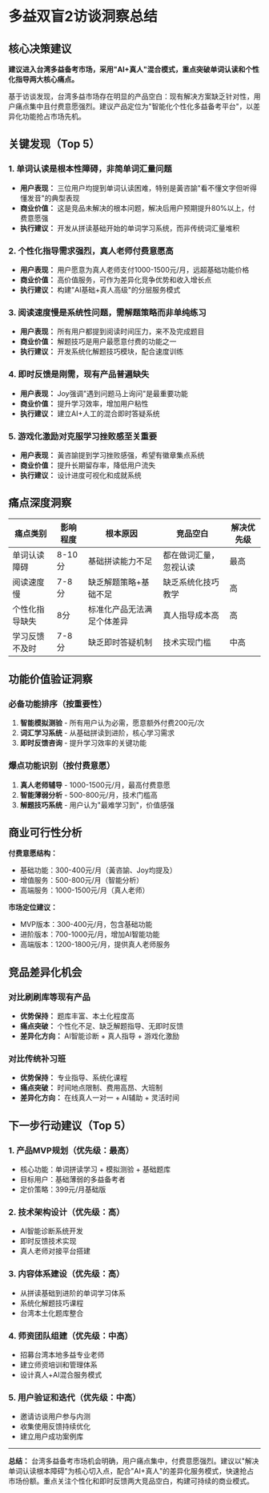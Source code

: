 # 多益双盲2访谈洞察总结

## 核心决策建议

**建议进入台湾多益备考市场，采用"AI+真人"混合模式，重点突破单词认读和个性化指导两大核心痛点。**

基于访谈发现，台湾多益市场存在明显的产品空白：现有解决方案缺乏针对性，用户痛点集中且付费意愿强烈。建议产品定位为"智能化个性化多益备考平台"，以差异化功能抢占市场先机。

## 关键发现（Top 5）

### 1. 单词认读是根本性障碍，非简单词汇量问题
- **用户表现：** 三位用户均提到单词认读困难，特别是黃咨諭"看不懂文字但听得懂发音"的典型表现
- **商业价值：** 这是竞品未解决的根本问题，解决后用户预期提升80%以上，付费意愿强
- **执行建议：** 开发从拼读基础开始的单词学习系统，而非传统词汇量堆积

### 2. 个性化指导需求强烈，真人老师付费意愿高
- **用户表现：** 用户愿意为真人老师支付1000-1500元/月，远超基础功能价格
- **商业价值：** 高价值服务，可作为差异化竞争优势和收入增长点
- **执行建议：** 构建"AI基础+真人高级"的分层服务模式

### 3. 阅读速度慢是系统性问题，需解题策略而非单纯练习
- **用户表现：** 所有用户都提到阅读时间压力，来不及完成题目
- **商业价值：** 解题技巧是用户最愿意付费的功能之一
- **执行建议：** 开发系统化解题技巧模块，配合速度训练

### 4. 即时反馈是刚需，现有产品普遍缺失
- **用户表现：** Joy强调"遇到问题马上询问"是最重要功能
- **商业价值：** 提升学习效率，增加用户粘性
- **执行建议：** 建立AI+人工的混合即时答疑系统

### 5. 游戏化激励对克服学习挫败感至关重要
- **用户表现：** 黃咨諭提到学习挫败感强，希望有徽章集点系统
- **商业价值：** 提升长期留存率，降低用户流失
- **执行建议：** 设计进度可视化和成就系统

## 痛点深度洞察

| 痛点类别 | 影响程度 | 根本原因 | 竞品空白 | 解决优先级 |
|---------|---------|----------|----------|-----------|
| 单词认读障碍 | 8-10分 | 基础拼读能力不足 | 都在做词汇量，忽视认读 | 最高 |
| 阅读速度慢 | 7-8分 | 缺乏解题策略+基础不足 | 缺乏系统化技巧教学 | 高 |
| 个性化指导缺失 | 8分 | 标准化产品无法满足个体差异 | 真人指导成本高 | 高 |
| 学习反馈不及时 | 7-8分 | 缺乏即时答疑机制 | 技术实现门槛 | 中高 |

## 功能价值验证洞察

### 必备功能排序（按重要性）
1. **智能模拟测验** - 所有用户认为必需，愿意额外付费200元/次
2. **词汇学习系统** - 从基础拼读到进阶，核心学习需求
3. **即时反馈咨询** - 提升学习效率的关键功能

### 爆点功能识别（按付费意愿）
1. **真人老师辅导** - 1000-1500元/月，最高付费意愿
2. **智能薄弱分析** - 500-800元/月，技术门槛高
3. **解题技巧系统** - 用户认为"最难学习到"，价值感强

## 商业可行性分析

**付费意愿结构：**
- 基础功能：300-400元/月（黃咨諭、Joy均提及）
- 增值服务：500-800元/月（智能分析）
- 高端服务：1000-1500元/月（真人老师）

**市场定位建议：**
- MVP版本：300-400元/月，包含基础功能
- 进阶版本：700-1000元/月，增加AI智能功能
- 高端版本：1200-1800元/月，提供真人老师服务

## 竞品差异化机会

### 对比刷刷库等现有产品
- **优势保持：** 题库丰富、本土化程度高
- **痛点突破：** 个性化不足、缺乏解题指导、无即时反馈
- **差异化方向：** AI智能诊断 + 真人指导 + 游戏化激励

### 对比传统补习班
- **优势保持：** 专业指导、系统化课程
- **痛点突破：** 时间地点限制、费用高昂、大班制
- **差异化方向：** 在线真人一对一 + AI辅助 + 灵活时间

## 下一步行动建议（Top 5）

### 1. 产品MVP规划（优先级：最高）
- 核心功能：单词拼读学习 + 模拟测验 + 基础题库
- 目标用户：基础薄弱的多益备考者
- 定价策略：399元/月基础版

### 2. 技术架构设计（优先级：高）
- AI智能诊断系统开发
- 即时反馈技术实现
- 真人老师对接平台搭建

### 3. 内容体系建设（优先级：高）
- 从拼读基础到进阶的单词学习体系
- 系统化解题技巧课程
- 台湾本土化题库整合

### 4. 师资团队组建（优先级：中高）
- 招募台湾本地多益专业老师
- 建立师资培训和管理体系
- 设计真人+AI混合服务模式

### 5. 用户验证和迭代（优先级：中高）
- 邀请访谈用户参与内测
- 收集使用反馈持续优化
- 建立用户成功案例库

---

**总结：** 台湾多益备考市场机会明确，用户痛点集中，付费意愿强烈。建议以"解决单词认读根本障碍"为核心切入点，配合"AI+真人"的差异化服务模式，快速抢占市场份额。重点关注个性化和即时反馈两大竞品空白，构建可持续的商业模式。
